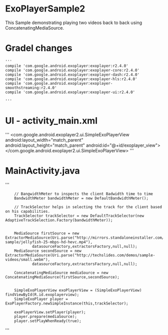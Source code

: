 # ExoPlayerSample2

This Sample demonstrating playing two videos back to back using ConcatenatingMediaSource.

# Gradel changes
    '''
    compile 'com.google.android.exoplayer:exoplayer:r2.4.0'
    compile 'com.google.android.exoplayer:exoplayer-core:r2.4.0'
    compile 'com.google.android.exoplayer:exoplayer-dash:r2.4.0'
    compile 'com.google.android.exoplayer:exoplayer-hls:r2.4.0'
    compile 'com.google.android.exoplayer:exoplayer-smoothstreaming:r2.4.0'
    compile 'com.google.android.exoplayer:exoplayer-ui:r2.4.0'
    
    '''
    
# UI - activity_main.xml

'''
<com.google.android.exoplayer2.ui.SimpleExoPlayerView
        android:layout_width="match_parent"
        android:layout_height="match_parent"
        android:id="@+id/exoplayer_view">
</com.google.android.exoplayer2.ui.SimpleExoPlayerView>
'''

# MainActivity.java

'''

        // BangwidthMeter to inspects the client Badwidth time to time
        BandwidthMeter bandwidthMeter = new DefaultBandwidthMeter();

        // TrackSelector helps in selecting the track for the client based on his capabilities.
        TrackSelector trackSelector = new DefaultTrackSelector(new AdaptiveTrackSelection.Factory(bandwidthMeter));


        MediaSource firstSource = new ExtractorMediaSource(Uri.parse("http://mirrors.standaloneinstaller.com/video-sample/jellyfish-25-mbps-hd-hevc.mp4"),
                datasourceFactory,extractorsFactory,null,null);
        MediaSource secondSource = new ExtractorMediaSource(Uri.parse("http://techslides.com/demos/sample-videos/small.webm"),
                datasourceFactory,extractorsFactory,null,null);

        ConcatenatingMediaSource mediaSource = new ConcatenatingMediaSource(firstSource,secondSource);


        SimpleExoPlayerView exoPlayerView = (SimpleExoPlayerView) findViewById(R.id.exoplayerview);
        SimpleExoPlayer player = ExoPlayerFactory.newSimpleInstance(this,trackSelector);

        exoPlayerView.setPlayer(player);
        player.prepare(mediaSource);
        player.setPlayWhenReady(true);

'''

